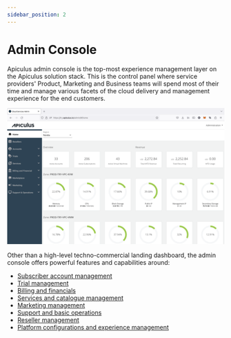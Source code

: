 ```yaml
---
sidebar_position: 2
---
```

# Admin Console

Apiculus admin console is the top-most experience management layer on the Apiculus solution stack. This is the control panel where service providers' Product, Marketing and Business teams will spend most of their time and manage various facets of the cloud delivery and management experience for the end customers.

![Admin Console](img/adminConsole.png)

Other than a high-level techno-commercial landing dashboard, the admin console offers powerful features and capabilities around:

- [Subscriber account management](\docs\Administration\SubscribersandAccounts\AccountManagementOverview)
- [Trial management](\docs\Administration\TrialManagement\AboutTrials)
- [Billing and financials](\docs\Administration\BillingandFinancials\Overview)
- [Services and catalogue management](\docs\Administration\ServicesManagement\Overview)
- [Marketing management](\docs\Administration\MarketingManagement\Overview)
- [Support and basic operations](\docs\Administration\SupportManagement\Overview)
- [Reseller management](\docs\Administration\ResellerManagement\Overview)
- [Platform configurations and experience management](/docs/category/configuration)